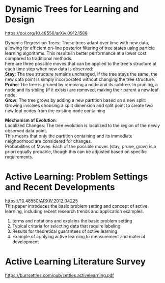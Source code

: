 # Dynamic Trees for Learning and Design
https://doi.org/10.48550/arXiv.0912.1586  <br>

  Dynamic Regression Trees: These trees adapt over time with new data, allowing for efficient on-line posterior filtering of tree states using particle learning algorithms. This results in better performance at a lower cost compared to traditional methods. <br/>
  here are three possible moves that can be applied to the tree's structure at each time step when new data is observed:<br>
  **Stay**: The tree structure remains unchanged,  If the tree stays the same, the new data point is simply incorporated without changing the tree structure. <br/>
  **Prune**: The tree is pruned by removing a node and its subtree. In pruning, a node and its sibling (if it exists) are removed, making their parent a new leaf node.  <br/>
**Grow**: The tree grows by adding a new partition based on a new split: Growing involves choosing a split dimension and split point to create two new leaf nodes from the existing node containing  <br/>


**Mechanism of Evolution**:<br>
Localized Changes: The tree evolution is localized to the region of the newly observed data point. <br>
This means that only the partition containing and its immediate neighborhood are considered for changes. <br>
Probabilities of Moves: Each of the possible moves (stay, prune, grow) is a priori equally probable, though this can be adjusted based on specific requirements. <br>


# Active Learning: Problem Settings and Recent Developments
https://10.48550/ARXIV.2012.04225 <br>
This paper introduces the basic problem setting and concept of active learning, including recent research trends and application examples.<br>
<ol>
  <li> terms and notations and explains the basic problem setting</li>
  <li> Typical criteria for selecting data that require labeling</li>
  <li> Results for theoretical guarantees of active learning</li>
  <li> Example of applying active learning to measurement and material development </li>
</ol>


# Active Learning Literature Survey
https://burrsettles.com/pub/settles.activelearning.pdf
